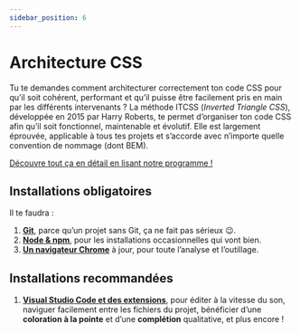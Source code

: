 ```yaml
---
sidebar_position: 6
---
```


# Architecture CSS

Tu te demandes comment architecturer correctement ton code CSS pour qu’il soit cohérent, performant et qu’il puisse être facilement pris en main par les différents intervenants ? La méthode ITCSS (_Inverted Triangle CSS_), développée en 2015 par Harry Roberts, te permet d’organiser ton code CSS afin qu’il soit fonctionnel, maintenable et évolutif. Elle est largement éprouvée, applicable à tous tes projets et s’accorde avec n’importe quelle convention de nommage (dont BEM).

[Découvre tout ça en détail en lisant notre programme !](https://delicious-insights.com/fr/formations/architecture-css/#program)

## Installations obligatoires

Il te faudra :

1. **[Git](/docs/software/git)**, parce qu’un projet sans Git, ça ne fait pas sérieux 😉.
2. **[Node & npm](/docs/software/node)**, pour les installations occasionnelles qui vont bien.
3. **[Un navigateur Chrome](https://www.google.fr/intl/fr/chrome/)** à jour, pour toute l’analyse et l’outillage.

## Installations recommandées

1. **[Visual Studio Code et des extensions](/docs/software/vscode)**, pour éditer à la vitesse du son, naviguer facilement entre les fichiers du projet, bénéficier d’une **coloration à la pointe** et d’une **complétion** qualitative, et plus encore !
